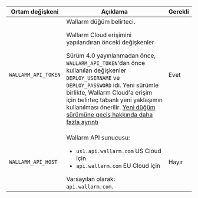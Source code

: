 Ortam değişkeni | Açıklama| Gerekli
--- | ---- | ----
`WALLARM_API_TOKEN` | Wallarm düğüm belirteci.<br><div class="admonition info"> <p class="admonition-title">Wallarm Cloud erişimini yapılandıran önceki değişkenler</p> <p>Sürüm 4.0 yayınlanmadan önce, `WALLARM_API_TOKEN`'dan önce kullanılan değişkenler `DEPLOY_USERNAME` ve `DEPLOY_PASSWORD` idi. Yeni sürümle birlikte, Wallarm Cloud'a erişim için belirteç tabanlı yeni yaklaşımın kullanılması önerilir. [Yeni düğüm sürümüne geçiş hakkında daha fazla ayrıntı](/updating-migrating/docker-container/)</p></div> | Evet
`WALLARM_API_HOST` | Wallarm API sunucusu:<ul><li>`us1.api.wallarm.com` US Cloud için</li><li>`api.wallarm.com` EU Cloud için</li></ul>Varsayılan olarak: `api.wallarm.com`. | Hayır